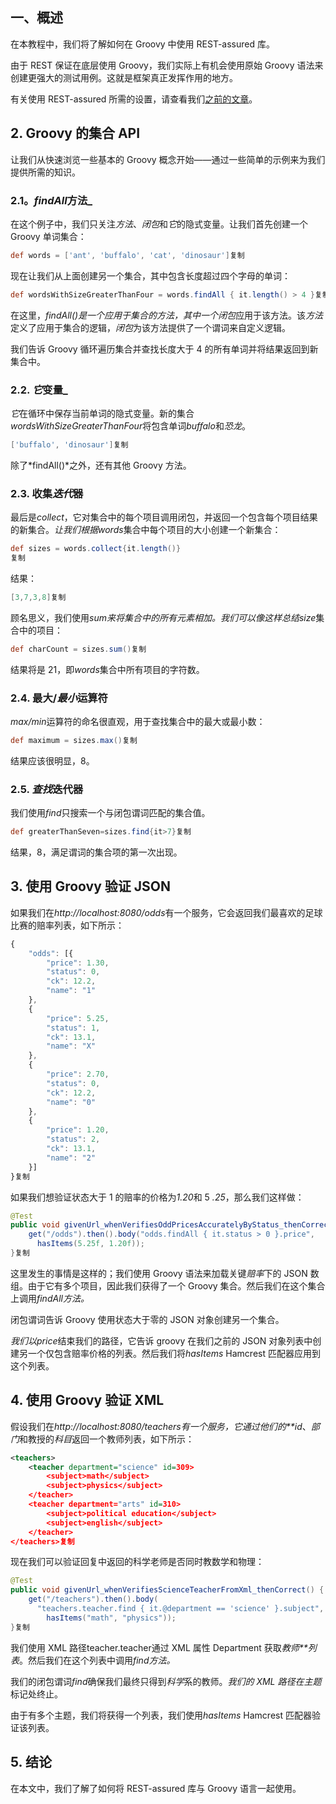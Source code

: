 ## 一、概述

在本教程中，我们将了解如何在 Groovy 中使用 REST-assured 库。

由于 REST 保证在底层使用 Groovy，我们实际上有机会使用原始 Groovy 语法来创建更强大的测试用例。这就是框架真正发挥作用的地方。

有关使用 REST-assured 所需的设置，请查看我们[之前的文章](https://www.baeldung.com/rest-assured-tutorial)。

## **2. Groovy 的集合 API**

让我们从快速浏览一些基本的 Groovy 概念开始——通过一些简单的示例来为我们提供所需的知识。

### **2.1。*findAll*方法_**

在这个例子中，我们只关注*方法*、*闭包*和*它*的隐式变量。让我们首先创建一个 Groovy 单词集合：

```groovy
def words = ['ant', 'buffalo', 'cat', 'dinosaur']复制
```

现在让我们从上面创建另一个集合，其中包含长度超过四个字母的单词：

```groovy
def wordsWithSizeGreaterThanFour = words.findAll { it.length() > 4 }复制
```

在这里，*findAll()*是一个应用于集合的方法，其中一个*闭包*应用于该方法。该*方法*定义了应用于集合的逻辑，*闭包*为该方法提供了一个谓词来自定义逻辑。

我们告诉 Groovy 循环遍历集合并查找长度大于 4 的所有单词并将结果返回到新集合中。

### **2.2. *它*变量_**

*它*在循环中保存当前单词的隐式变量。新的集合*wordsWithSizeGreaterThanFour*将包含单词*buffalo*和*恐龙*。

```groovy
['buffalo', 'dinosaur']复制
```

除了*findAll()*之外，还有其他 Groovy 方法。

### **2.3. 收集*迭代*器**

最后是*collect*，它对集合中的每个项目调用闭包，并返回一个包含每个项目结果的新集合。*让我们根据words*集合中每个项目的大小创建一个新集合：

```groovy
def sizes = words.collect{it.length()}
复制
```

结果：

```groovy
[3,7,3,8]复制
```

顾名思义，我们使用*sum来将集合中的所有元素相加。*我们可以像这样总结*size*集合中的项目：

```groovy
def charCount = sizes.sum()复制
```

结果将是 21，即*words*集合中所有项目的字符数。

### **2.4. 最大/*最小*运算符**

*max/min*运算符的命名很直观，用于查找集合中的最大或最小数：

```groovy
def maximum = sizes.max()复制
```

结果应该很明显，8。

### **2.5. *查找*迭代器**

我们使用*find*只搜索一个与闭包谓词匹配的集合值。

```groovy
def greaterThanSeven=sizes.find{it>7}复制
```

结果，8，满足谓词的集合项的第一次出现。

## **3. 使用 Groovy 验证 JSON**

如果我们在*http://localhost:8080/odds*有一个服务，它会返回我们最喜欢的足球比赛的赔率列表，如下所示：

```javascript
{
    "odds": [{
        "price": 1.30,
        "status": 0,
        "ck": 12.2,
        "name": "1"
    },
    {
        "price": 5.25,
        "status": 1,
        "ck": 13.1,
        "name": "X"
    },
    {
        "price": 2.70,
        "status": 0,
        "ck": 12.2,
        "name": "0"
    },
    {
        "price": 1.20,
        "status": 2,
        "ck": 13.1,
        "name": "2"
    }]
}复制
```

如果我们想验证状态大于 1 的赔率的价格为*1.20*和 5 *.25*，那么我们这样做：

```java
@Test
public void givenUrl_whenVerifiesOddPricesAccuratelyByStatus_thenCorrect() {
    get("/odds").then().body("odds.findAll { it.status > 0 }.price",
      hasItems(5.25f, 1.20f));
}复制
```

这里发生的事情是这样的；我们使用 Groovy 语法来加载关键*赔率*下的 JSON 数组。由于它有多个项目，因此我们获得了一个 Groovy 集合。然后我们在这个集合上调用*findAll方法。*

闭包谓词告诉 Groovy 使用状态大于零的 JSON 对象创建另一个集合。

*我们以price*结束我们的路径，它告诉 groovy 在我们之前的 JSON 对象列表中创建另一个仅包含赔率价格的列表。然后我们将*hasItems* Hamcrest 匹配器应用到这个列表。

## **4. 使用 Groovy 验证 XML**

假设我们在*http://localhost:8080/teachers有一个服务，它通过他们的**id*、*部门*和教授的*科目*返回一个教师列表，如下所示：

```xml
<teachers>
    <teacher department="science" id=309>
        <subject>math</subject>
        <subject>physics</subject>
    </teacher>
    <teacher department="arts" id=310>
        <subject>political education</subject>
        <subject>english</subject>
    </teacher>
</teachers>复制
```

现在我们可以验证回复中返回的科学老师是否同时教数学和物理：

```java
@Test
public void givenUrl_whenVerifiesScienceTeacherFromXml_thenCorrect() {
    get("/teachers").then().body(
      "teachers.teacher.find { it.@department == 'science' }.subject",
        hasItems("math", "physics"));
}复制
```

我们使用 XML 路径teacher.teacher通过 XML 属性 Department 获取*教师**列表*。然后我们在这个列表中调用*find方法。*

我们的闭包谓词*find*确保我们最终只得到*科学*系的教师。*我们的 XML 路径在主题*标记处终止。

由于有多个主题，我们将获得一个列表，我们使用*hasItems* Hamcrest 匹配器验证该列表。

## 5. 结论

在本文中，我们了解了如何将 REST-assured 库与 Groovy 语言一起使用。